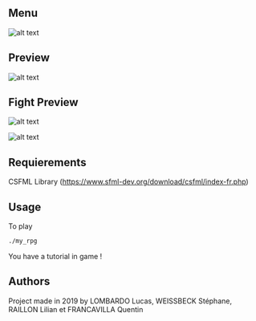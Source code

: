 ## Menu

![alt text](https://i.imgur.com/eD3spyj.png)

## Preview

![alt text](https://i.imgur.com/APfTzba.png)

## Fight Preview

![alt text](https://i.imgur.com/j9Zx2xo.png)

![alt text](https://i.imgur.com/gYPcdSL.jpg?1)

## Requierements

CSFML Library (https://www.sfml-dev.org/download/csfml/index-fr.php)

## Usage

To play

```bash
./my_rpg
```

You have a tutorial in game !

## Authors

Project made in 2019 by LOMBARDO Lucas, WEISSBECK Stéphane, RAILLON Lilian et FRANCAVILLA Quentin
